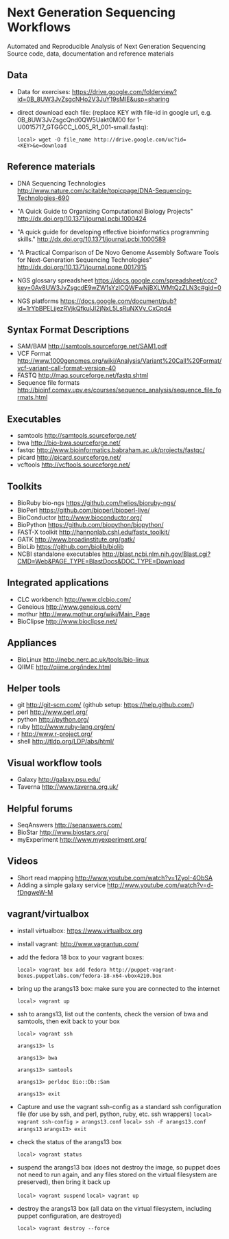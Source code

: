 Next Generation Sequencing Workflows
====================================

Automated and Reproducible Analysis of Next Generation Sequencing
Source code, data, documentation and reference materials

Data
----
* Data for exercises: https://drive.google.com/folderview?id=0B_8UW3JvZsgcNHo2V3JuY19sMlE&usp=sharing
* direct download each file: (replace KEY with file-id in google url, e.g. 0B_8UW3JvZsgcQnd0QW5Uakt0M00 for 1-U0015717_GTGGCC_L005_R1_001-small.fastq):

     `local> wget -O file_name http://drive.google.com/uc?id=<KEY>&e=download`

Reference materials
-------------------
* DNA Sequencing Technologies 
http://www.nature.com/scitable/topicpage/DNA-Sequencing-Technologies-690

* "A Quick Guide to Organizing Computational Biology Projects" 
http://dx.doi.org/10.1371/journal.pcbi.1000424

* "A quick guide for developing effective bioinformatics programming skills." 
http://dx.doi.org/10.1371/journal.pcbi.1000589

* "A Practical Comparison of De Novo Genome Assembly Software Tools for Next-Generation Sequencing Technologies" 
http://dx.doi.org/10.1371/journal.pone.0017915

* NGS glossary spreadsheet
https://docs.google.com/spreadsheet/ccc?key=0Av8UW3JvZsgcdE9wZW1sYzlCQWFwNjBXLWMtQzZLN3c#gid=0

* NGS platforms 
https://docs.google.com/document/pub?id=1rYbBPELjjezRVjkQfkulJI2jNxL5LsRuNXVv_CxCpd4

Syntax Format Descriptions
--------------------------
* SAM/BAM http://samtools.sourceforge.net/SAM1.pdf
* VCF Format http://www.1000genomes.org/wiki/Analysis/Variant%20Call%20Format/vcf-variant-call-format-version-40
* FASTQ http://maq.sourceforge.net/fastq.shtml
* Sequence file formats http://bioinf.comav.upv.es/courses/sequence_analysis/sequence_file_formats.html

Executables
--------
* samtools http://samtools.sourceforge.net/
* bwa http://bio-bwa.sourceforge.net/
* fastqc http://www.bioinformatics.babraham.ac.uk/projects/fastqc/
* picard http://picard.sourceforge.net/
* vcftools http://vcftools.sourceforge.net/

Toolkits
--------
* BioRuby bio-ngs https://github.com/helios/bioruby-ngs/
* BioPerl https://github.com/bioperl/bioperl-live/
* BioConductor http://www.bioconductor.org/
* BioPython https://github.com/biopython/biopython/
* FAST-X toolkit http://hannonlab.cshl.edu/fastx_toolkit/
* GATK http://www.broadinstitute.org/gatk/
* BioLib https://github.com/biolib/biolib
* NCBI standalone executables http://blast.ncbi.nlm.nih.gov/Blast.cgi?CMD=Web&PAGE_TYPE=BlastDocs&DOC_TYPE=Download

Integrated applications
-----------------------
* CLC workbench http://www.clcbio.com/
* Geneious http://www.geneious.com/
* mothur http://www.mothur.org/wiki/Main_Page
* BioClipse http://www.bioclipse.net/

Appliances
----------
* BioLinux http://nebc.nerc.ac.uk/tools/bio-linux
* QIIME http://qiime.org/index.html

Helper tools
------------
* git http://git-scm.com/ (github setup: https://help.github.com/)
* perl http://www.perl.org/
* python http://python.org/
* ruby http://www.ruby-lang.org/en/
* r http://www.r-project.org/
* shell http://tldp.org/LDP/abs/html/

Visual workflow tools
---------------------
* Galaxy http://galaxy.psu.edu/
* Taverna http://www.taverna.org.uk/

Helpful forums
--------------
* SeqAnswers http://seqanswers.com/
* BioStar http://www.biostars.org/
* myExperiment http://www.myexperiment.org/

Videos
------
* Short read mapping http://www.youtube.com/watch?v=1ZyoI-4ObSA
* Adding a simple galaxy service http://www.youtube.com/watch?v=d-fDngweW-M

vagrant/virtualbox
------------------
* install virtualbox: https://www.virtualbox.org
* install vagrant: http://www.vagrantup.com/
* add the fedora 18 box to your vagrant boxes: 

    `local> vagrant box add fedora http://puppet-vagrant-boxes.puppetlabs.com/fedora-18-x64-vbox4210.box`

* bring up the arangs13 box: make sure you are connected to the internet

    `local> vagrant up`

* ssh to arangs13, list out the contents, check the version of bwa and samtools, then exit back to your box

    `local> vagrant ssh`

    `arangs13> ls`

    `arangs13> bwa`

    `arangs13> samtools`

    `arangs13> perldoc Bio::Db::Sam`

    `arangs13> exit`

* Capture and use the vagrant ssh-config as a standard ssh configuration file (for use by ssh, and perl, python, ruby, etc. ssh wrappers)
    `local> vagrant ssh-config > arangs13.conf`
    `local> ssh -F arangs13.conf arangs13`
    `arangs13> exit`

* check the status of the arangs13 box

    `local> vagrant status`

*  suspend the arangs13 box (does not destroy the image, so puppet does not need to run again, and any files stored on the virtual filesystem are preserved), then bring it back up

    `local> vagrant suspend`
    `local> vagrant up`

* destroy the arangs13 box (all data on the virtual filesystem, including puppet configuration, are destroyed)

    `local> vagrant destroy --force`